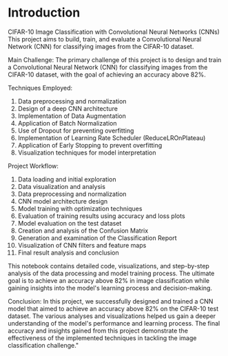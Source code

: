 # Introduction

CIFAR-10 Image Classification with Convolutional Neural Networks (CNNs)
This project aims to build, train, and evaluate a Convolutional Neural Network (CNN) for classifying images from the CIFAR-10 dataset. 

Main Challenge:
The primary challenge of this project is to design and train a Convolutional Neural Network (CNN) for classifying images from the CIFAR-10 dataset, with the goal of achieving an accuracy above 82%.

Techniques Employed:
1. Data preprocessing and normalization
2. Design of a deep CNN architecture
3. Implementation of Data Augmentation
4. Application of Batch Normalization
5. Use of Dropout for preventing overfitting
6. Implementation of Learning Rate Scheduler (ReduceLROnPlateau)
7. Application of Early Stopping to prevent overfitting
8. Visualization techniques for model interpretation

Project Workflow:
1. Data loading and initial exploration
2. Data visualization and analysis
3. Data preprocessing and normalization
4. CNN model architecture design
5. Model training with optimization techniques
6. Evaluation of training results using accuracy and loss plots
7. Model evaluation on the test dataset
8. Creation and analysis of the Confusion Matrix
9. Generation and examination of the Classification Report
10. Visualization of CNN filters and feature maps
11. Final result analysis and conclusion

This notebook contains detailed code, visualizations, and step-by-step analysis of the data processing and model training process. The ultimate goal is to achieve an accuracy above 82% in image classification while gaining insights into the model's learning process and decision-making.

Conclusion:
In this project, we successfully designed and trained a CNN model that aimed to achieve an accuracy above 82% on the CIFAR-10 test dataset. The various analyses and visualizations helped us gain a deeper understanding of the model's performance and learning process. The final accuracy and insights gained from this project demonstrate the effectiveness of the implemented techniques in tackling the image classification challenge."
